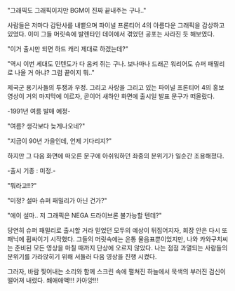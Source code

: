 "그래픽도 그래픽이지만 BGM이 진짜 끝내주는 구나.." 

사람들은 저마다 감탄사를 내뱉으며 파이널 프론티어 4의 아름다운 그래픽을 감상하고 있었다. 이미 그들 머릿속에 발렌타인 데이에서 겪었던 공포는 사라진 듯 해보였다.

"이거 출시만 되면 하드 캐리 제대로 하겠는데?" 

"역시 이번 세대도 민텐도가 다 움켜 쥐는 구나. 보나마나 드래곤 워리어도 슈퍼 패밀리로 나올 거 아냐? 그럼 끝이지 뭐.." 

제국군 용기사들의 투쟁과 우정. 그리고 사랑을 그리고 있는 파이널 프론티어 4의 홍보 영상이 거의 마지막에 이르자, 곧이어 새하얀 화면에 출시일 발표 문구가 떠올랐다.

-1991년 여름 발매 예정- 

"여름? 생각보다 늦게나오네?" 

"지금이 90년 가을인데, 언제 기다리지?" 

하지만 그 다음 화면에 떠오른 문구에 아쉬워하던 좌중의 분위기가 일순간 조용해졌다.

-출시 기종 : 미정.- 

"뭐라고!!?" 

"미정? 설마 슈퍼 패밀리가 아닌 건가?" 

"에이 설마.. 저 그래픽은 NEGA 드라이브론 불가능할 텐데?" 

당연히 슈퍼 패밀리로 출시할 거라 믿었던 모두의 예상이 뒤집어지자, 회장 안은 다시 또 패닉에 휩싸이기 시작했다.
그들의 머릿속에는 온통 물음표뿐이었지만, 나와 카와구치씨는 준비된 모든 영상을 마칠 때까지 단상에 오르지 않았다.
나는 점점 과열되는 사람들의 분위기를 가라앉히기 위해 서둘러 다음 영상을 진행 시켰다.

그러자, 바람 찢어내는 소리와 함께 스크린 속에 펼쳐진 하늘에서 묵색의 부러진 검신이 떨어져 내렸다.
쐐애애액!!! 카아앙!!!